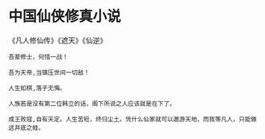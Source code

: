 # 中国仙侠修真小说
《凡人修仙传》《遮天》《仙逆》

```
吾辈修士，何惜一战！

吾为天帝,当镇压世间一切敌！

人生如棋,落子无悔。

人族若是没有第二位韩立的话，阁下所说之人应该就是在下了。

成王败寇,自有天定。人生苦短，终归尘土。凭什么仙家就可以遨游天地，而我等凡人，只能做这井底之蛙。
```
